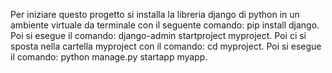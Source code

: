 Per iniziare questo progetto si installa la libreria django di python in un ambiente virtuale da terminale con il seguente comando: pip install django.
Poi si esegue il comando: django-admin startproject myproject.
Poi ci si sposta nella cartella myproject con il comando: cd myproject.
Poi si esegue il comando: python manage.py startapp myapp.

